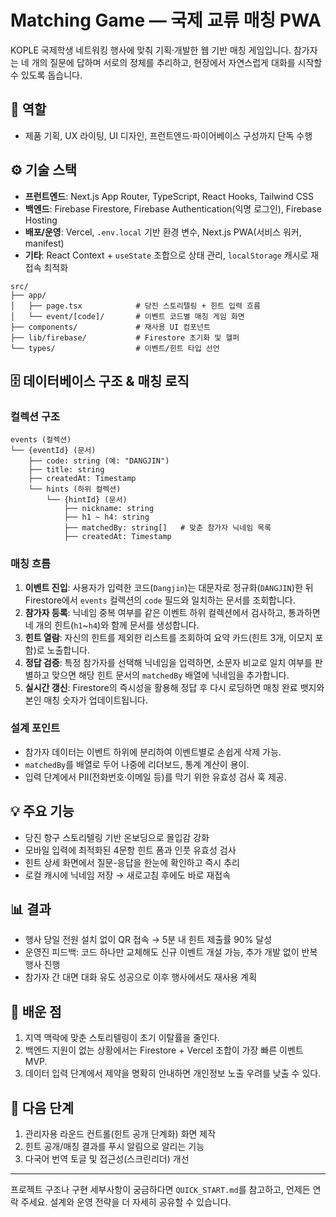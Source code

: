 # Matching Game — 국제 교류 매칭 PWA

KOPLE 국제학생 네트워킹 행사에 맞춰 기획·개발한 웹 기반 매칭 게임입니다. 참가자는 네 개의 질문에 답하며 서로의 정체를 추리하고, 현장에서 자연스럽게 대화를 시작할 수 있도록 돕습니다.

## 👤 역할

- 제품 기획, UX 라이팅, UI 디자인, 프런트엔드·파이어베이스 구성까지 단독 수행

## ⚙️ 기술 스택

- **프런트엔드**: Next.js App Router, TypeScript, React Hooks, Tailwind CSS
- **백엔드**: Firebase Firestore, Firebase Authentication(익명 로그인), Firebase Hosting
- **배포/운영**: Vercel, `.env.local` 기반 환경 변수, Next.js PWA(서비스 워커, manifest)
- **기타**: React Context + `useState` 조합으로 상태 관리, `localStorage` 캐시로 재접속 최적화

```text
src/
├── app/
│   ├── page.tsx            # 당진 스토리텔링 + 힌트 입력 흐름
│   └── event/[code]/       # 이벤트 코드별 매칭 게임 화면
├── components/             # 재사용 UI 컴포넌트
├── lib/firebase/           # Firestore 초기화 및 헬퍼
└── types/                  # 이벤트/힌트 타입 선언
```

## 🗄️ 데이터베이스 구조 & 매칭 로직

### 컬렉션 구조

```text
events (컬렉션)
└── {eventId} (문서)
    ├── code: string (예: "DANGJIN")
    ├── title: string
    ├── createdAt: Timestamp
    └── hints (하위 컬렉션)
        └── {hintId} (문서)
            ├── nickname: string
            ├── h1 ~ h4: string
            ├── matchedBy: string[]   # 맞춘 참가자 닉네임 목록
            ├── createdAt: Timestamp
```

### 매칭 흐름

1. **이벤트 진입**: 사용자가 입력한 코드(`Dangjin`)는 대문자로 정규화(`DANGJIN`)한 뒤 Firestore에서 `events` 컬렉션의 `code` 필드와 일치하는 문서를 조회합니다.
2. **참가자 등록**: 닉네임 중복 여부를 같은 이벤트 하위 컬렉션에서 검사하고, 통과하면 네 개의 힌트(`h1`~`h4`)와 함께 문서를 생성합니다.
3. **힌트 열람**: 자신의 힌트를 제외한 리스트를 조회하여 요약 카드(힌트 3개, 이모지 포함)로 노출합니다.
4. **정답 검증**: 특정 참가자를 선택해 닉네임을 입력하면, 소문자 비교로 일치 여부를 판별하고 맞으면 해당 힌트 문서의 `matchedBy` 배열에 닉네임을 추가합니다.
5. **실시간 갱신**: Firestore의 즉시성을 활용해 정답 후 다시 로딩하면 매칭 완료 뱃지와 본인 매칭 숫자가 업데이트됩니다.

### 설계 포인트

- 참가자 데이터는 이벤트 하위에 분리하여 이벤트별로 손쉽게 삭제 가능.
- `matchedBy`를 배열로 두어 나중에 리더보드, 통계 계산이 용이.
- 입력 단계에서 PII(전화번호·이메일 등)를 막기 위한 유효성 검사 훅 제공.

## 💡 주요 기능

- 당진 항구 스토리텔링 기반 온보딩으로 몰입감 강화
- 모바일 입력에 최적화된 4문항 힌트 폼과 인풋 유효성 검사
- 힌트 상세 화면에서 질문-응답을 한눈에 확인하고 즉시 추리
- 로컬 캐시에 닉네임 저장 → 새로고침 후에도 바로 재접속

## 📊 결과

- 행사 당일 전원 설치 없이 QR 접속 → 5분 내 힌트 제출률 90% 달성
- 운영진 피드백: 코드 하나만 교체해도 신규 이벤트 개설 가능, 추가 개발 없이 반복 행사 진행
- 참가자 간 대면 대화 유도 성공으로 이후 행사에서도 재사용 계획

## 🧠 배운 점

1. 지역 맥락에 맞춘 스토리텔링이 초기 이탈률을 줄인다.
2. 백엔드 지원이 없는 상황에서는 Firestore + Vercel 조합이 가장 빠른 이벤트 MVP.
3. 데이터 입력 단계에서 제약을 명확히 안내하면 개인정보 노출 우려를 낮출 수 있다.

## 🔭 다음 단계

1. 관리자용 라운드 컨트롤(힌트 공개 단계화) 화면 제작
2. 힌트 공개/매칭 결과를 푸시 알림으로 알리는 기능
3. 다국어 번역 토글 및 접근성(스크린리더) 개선

---

프로젝트 구조나 구현 세부사항이 궁금하다면 `QUICK_START.md`를 참고하고, 언제든 연락 주세요. 설계와 운영 전략을 더 자세히 공유할 수 있습니다.
